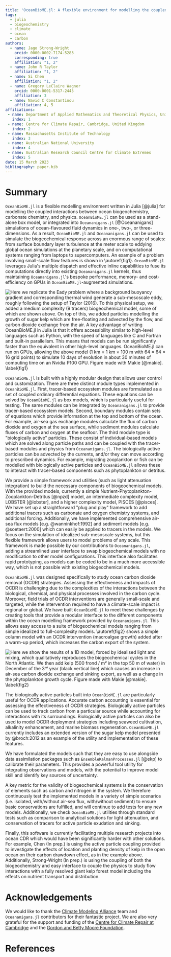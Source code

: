 ```yaml
---
title: 'OceanBioME.jl: A flexible environment for modelling the coupled interactions between ocean biogeochemistry and physics'
tags:
  - julia
  - biogeochemistry
  - climate
  - ocean
  - carbon
authors:
  - name: Jago Strong-Wright
    orcid: 0000-0002-7174-5283
    corresponding: true
    affiliation: "1, 2"
  - name: John R Taylor
    affiliation: "1, 2"
  - name: Si Chen
    affiliation: "1, 2"
  - name: Gregory LeClaire Wagner
    orcid: 0000-0001-5317-2445
    affiliation: 3
  - name: Navid C Constantinou
    affiliation: 4, 5
affiliations:
 - name: Department of Applied Mathematics and Theoretical Physics, University of Cambridge, Cambridge, United Kingdom
   index: 1
 - name: Centre for Climate Repair, Cambridge, United Kingdom
   index: 2
 - name: Massachusetts Institute of Technology
   index: 3
 - name: Australian National University
   index: 4
 - name: Australian Research Council Centre for Climate Extremes
   index: 5
date: 15 March 2023
bibliography: paper.bib
---
```


# Summary

``OceanBioME.jl`` is a flexible modelling environment written in Julia [@julia] for modelling the coupled interactions between ocean biogeochemistry, carbonate chemistry, and physics.
``OceanBioME.jl`` can be used as a stand-alone box model, or integrated into ``Oceananigans.jl`` [@Oceananigans] simulations of ocean-flavoured fluid dynamics in one-, two-, or three-dimensions.
As a result, ``OceanBioME.jl`` and ``Oceananigans.jl`` can be used to simulate the biogeochemical response across an enormous range of scales: from surface boundary layer turbulence at the meter scale to eddying global ocean simulations at the planetary scale, and on computational systems ranging from laptops to supercomputers.
An example of a problem involving small-scale flow features is shown in \autoref{fig1}.
``OceanBioME.jl`` leverages Julia's multiple dispatch and effective inline capabilities to fuse its computations directly into existing ``Oceananigans.jl`` kernels, thus maintaining ``Oceananigans.jl``'s bespoke performance, memory- and cost-efficiency on GPUs in ``OceanBioME.jl``-augmented simulations.

![Here we replicate the Eady problem where a background buoyancy gradient and corresponding thermal wind generate a sub-mesoscale eddy, roughly following the setup of Taylor (2016).
To this physical setup, we added a medium complexity (9 tracers) biogeochemical model, some of which are shown above.
On top of this, we added particles modelling the growth of sugar kelp which are free-floating and advected by the flow, and carbon dioxide exchange from the air.
A key advantage of writing ``OceanBioME.jl`` in Julia is that it offers accessibility similar to high-level languages such as Python, with the speed of languages like C and Fortran and built-in parallelism.
This means that models can be run significantly faster than the equivalent in other high-level languages.
``OceanBioME.jl`` can run on GPUs, allowing the above model (1 km × 1 km × 100 m with 64 × 64 × 16 grid points) to simulate 10 days of evolution in about 30 minutes of computing time on an Nvidia P100 GPU. Figure made with `Makie` [@makie]. \label{fig1}](eady_example.png)

``OceanBioME.jl`` is built with a highly modular design that allows user control and customization.
There are three distinct module types implemented in ``OceanBioME.jl``.
First, tracer-based ecosystem modules are formulated as a set of coupled ordinary differential equations.
These equations can be solved by ``OceanBioME.jl`` as box models, which is particularly useful for testing.
The same modules can be integrated by ``Oceananigans.jl`` to provide tracer-based ecosystem models.
Second, boundary modules contain sets of equations which provide information at the top and bottom of the ocean.
For example, air-sea gas exchange modules calculate the flux of carbon dioxide and oxygen at the sea surface, while sediment modules calculate fluxes of carbon and oxygen at the seafloor.
The third module type is "biologically active" particles.
These consist of individual-based models which are solved along particle paths and can be coupled with the tracer-based modules and physics from ``Oceananigans.jl``.
The biologically active particles can be advected by the currents, and/or they can move according to prescribed dynamics.
For example, migrating zooplankton or fish can be modelled with biologically active particles and ``OceanBioME.jl`` allows these to interact with tracer-based components such as phytoplankton or detritus.

We provide a simple framework and utilities (such as light attenuation integration) to build the necessary components of biogeochemical models.
With the provided models, currently a simple Nutrient-Phytoplankton-Zooplankton-Detritus [@npzd] model, an intermediate complexity model, LOBSTER [@lobster], and a higher complexity model, PISCES [@pisces]. 
We have set up a straightforward "plug and play" framework to add additional tracers such as carbonate and oxygen chemistry systems, and additional forcing.
Additionally, we have implemented comprehensive air-sea flux models [e.g. @wanninkhof:1992] and sediment models [e.g. @soetaert:2000] which can easily be applied to tracers in the models.
We focus on the simulation of idealized sub-mesoscale systems, but this flexible framework allows users to model problems of any scale.
This framework is made possible by our contributions to ``Oceananigans.jl``, adding a streamlined user interface to swap biogeochemical models with no modification to other model configurations.
This interface also facilitates rapid prototyping, as models can be coded to be in a much more accessible way, which is not possible with existing biogeochemical models.

``OceanBioME.jl`` was designed specifically to study ocean carbon dioxide removal (OCDR) strategies.
Assessing the effectiveness and impacts of OCDR is challenging due to the complexities of the interactions between the biological, chemical, and physical processes involved in the carbon cycle.
Moreover, field trials of OCDR interventions are generally small-scale and targeted, while the intervention required to have a climate-scale impact is regional or global.
We have built ``OceanBioME.jl`` to meet these challenges by creating tools that provide a modular interface to the different components within the ocean modelling framework provided by ``Oceananigans.jl``.
This allows easy access to a suite of biogeochemical models ranging from simple idealized to full-complexity models.
\autoref{fig2} shows a simple column model with an OCDR intervention (macroalgae growth) added after a warm-up period, which increases the carbon export of the system.

![Here we show the results of a 1D model, forced by idealised light and mixing, which qualitatively reproduces the biogeochemical cycles in the North Atlantic.
We then add kelp (500 frond / m² in the top 50 m of water) in December of the 3ʳᵈ year (black vertical line) which causes an increase in air-sea carbon dioxide exchange and sinking export, as well as a change in the phytoplankton growth cycle.
Figure made with `Makie` [@makie]. \label{fig2}](column_example.png)

The biologically active particles built into ``OceanBioME.jl`` are particularly useful for OCDR applications.
Accurate carbon accounting is essential for assessing the effectiveness of OCDR strategies.
Biologically active particles can be used to track carbon from a particular source while accounting for interactions with its surroundings.
Biologically active particles can also be used to model OCDR deployment strategies including seaweed cultivation, alkalinity enhancement, and marine biomass regeneration.
``OceanBioME.jl`` currently includes an extended version of the sugar kelp model presented by @broch:2012 as an example of the utility and implementation of these features.

We have formulated the models such that they are easy to use alongside data assimilation packages such as ``EnsembleKalmanProcesses.jl`` [@ekp] to calibrate their parameters.
This provides a powerful tool utility for integrating observations and models, with the potential to improve model skill and identify key sources of uncertainty.

A key metric for the validity of biogeochemical systems is the conservation of elements such as carbon and nitrogen in the system.
We therefore continuously test the implemented models in a variety of simple scenarios (i.e. isolated, with/without air-sea flux, with/without sediment) to ensure basic conservations are fulfilled, and will continue to add tests for any new models.
Additionally, we check ``OceanBioME.jl`` utilities through standard tests such as comparison to analytical solutions for light attenuation, and conservation of tracers for active particle exudation and sinking.

<!-- Flexible biogeochemical modelling frameworks similar to ``OceanBioME.jl`` are uncommon and tend to require more significant knowledge of each coupled system, a more cumbersome configuration process, provide a narrower breadth of utility, are not openly available, or are more computationally intensive.
For example among the open-source alternatives NEMO [@nemo] provides a comprehensive global biogeochemical modelling framework but requires complex configuration and is unsuited for local ecosystem modelling, while MACMODS [@macmods] provides more limited functionality on a slower platform. -->

Finally, this software is currently facilitating multiple research projects into ocean CDR which would have been significantly harder with other solutions.
For example, Chen (In prep.) is using the active particle coupling provided to investigate the effects of location and planting density of kelp in the open ocean on their carbon drawdown effect, as in the example above.
Additionally, Strong-Wright (In prep.) is using the coupling of both the biogeochemistry and easy interface to couple the physics to study flow interactions with a fully resolved giant kelp forest model including the effects on nutrient transport and distribution.

# Acknowledgements

We would like to thank the [Climate Modeling Alliance](https://clima.caltech.edu) team and ``Oceananigans.jl`` contributors for their fantastic project. We are also very grateful for the support and funding of the [Centre for Climate Repair at Cambridge](https://www.climaterepair.cam.ac.uk/) and the [Gordon and Betty Moore Foundation](https://www.moore.org/).

# References
